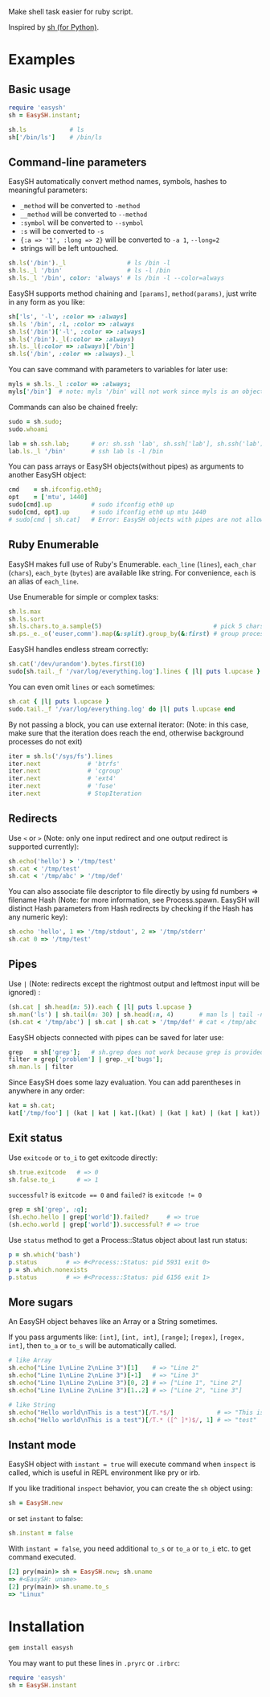 Make shell task easier for ruby script.

Inspired by [sh (for Python)](http://amoffat.github.com/sh/index.html).

Examples
========

Basic usage
-----------

```ruby
require 'easysh'
sh = EasySH.instant;

sh.ls            # ls
sh['/bin/ls']    # /bin/ls
```

Command-line parameters
-----------------------

EasySH automatically convert method names, symbols, hashes to meaningful parameters:

* `_method` will be converted to `-method`
* `__method` will be converted to `--method`
* `:symbol` will be converted to `--symbol`
* `:s` will be converted to `-s`
* `{:a => '1', :long => 2}` will be converted to `-a 1`, `--long=2`
* strings will be left untouched.


```ruby
sh.ls('/bin')._l                 # ls /bin -l
sh.ls._l '/bin'                  # ls -l /bin
sh.ls._l '/bin', color: 'always' # ls /bin -l --color=always
```

EasySH supports method chaining and `[params]`, `method(params)`, just write in any form as you like:

```ruby
sh['ls', '-l', :color => :always]
sh.ls '/bin', :l, :color => :always
sh.ls('/bin')['-l', :color => :always]
sh.ls('/bin')._l(:color => :always)
sh.ls._l(:color => :always)['/bin']
sh.ls('/bin', :color => :always)._l
```

You can save command with parameters to variables for later use:

```ruby
myls = sh.ls._l :color => :always;
myls['/bin']  # note: myls '/bin' will not work since myls is an object, not a method
```

Commands can also be chained freely:

```ruby
sudo = sh.sudo;
sudo.whoami

lab = sh.ssh.lab;      # or: sh.ssh 'lab', sh.ssh['lab'], sh.ssh('lab')
lab.ls._l '/bin'       # ssh lab ls -l /bin
```

You can pass arrays or EasySH objects(without pipes) as arguments to another EasySH object:

```ruby
cmd    = sh.ifconfig.eth0;
opt    = ['mtu', 1440]
sudo[cmd].up           # sudo ifconfig eth0 up
sudo[cmd, opt].up      # sudo ifconfig eth0 up mtu 1440
# sudo[cmd | sh.cat]   # Error: EasySH objects with pipes are not allowed here.
```

Ruby Enumerable
---------------

EasySH makes full use of Ruby's Enumerable. `each_line` (`lines`), `each_char` (`chars`), `each_byte` (`bytes`) are available like string. For convenience, `each` is an alias of `each_line`.

Use Enumerable for simple or complex tasks:

```ruby
sh.ls.max
sh.ls.sort
sh.ls.chars.to_a.sample(5)                               # pick 5 chars randomly from `ls` output
sh.ps._e._o('euser,comm').map(&:split).group_by(&:first) # group process names by user name
```

EasySH handles endless stream correctly:

```ruby
sh.cat('/dev/urandom').bytes.first(10)
sudo[sh.tail._f '/var/log/everything.log'].lines { |l| puts l.upcase }
```

You can even omit `lines` or `each` sometimes:

```ruby
sh.cat { |l| puts l.upcase }
sudo.tail._f '/var/log/everything.log' do |l| puts l.upcase end
```

By not passing a block, you can use external iterator: (Note: in this case, make sure that the iteration does reach the end, otherwise background processes do not exit)

```ruby
iter = sh.ls('/sys/fs').lines
iter.next             # 'btrfs'
iter.next             # 'cgroup'
iter.next             # 'ext4'
iter.next             # 'fuse'
iter.next             # StopIteration
```

Redirects
---------

Use `<` or `>` (Note: only one input redirect and one output redirect is supported currently):

```ruby
sh.echo('hello') > '/tmp/test'
sh.cat < '/tmp/test'
sh.cat < '/tmp/abc' > '/tmp/def'
```

You can also associate file descriptor to file directly by using fd numbers => filename Hash (Note: for more information, see Process.spawn. EasySH will distinct Hash parameters from Hash redirects by
checking if the Hash has any numeric key):

```ruby
sh.echo 'hello', 1 => '/tmp/stdout', 2 => '/tmp/stderr'
sh.cat 0 => '/tmp/test'
```

Pipes
-----

Use `|` (Note: redirects except the rightmost output and leftmost input will be ignored) :

```ruby
(sh.cat | sh.head(n: 5)).each { |l| puts l.upcase }
sh.man('ls') | sh.tail(n: 30) | sh.head(:n, 4)       # man ls | tail -n 30 | head -n 4
(sh.cat < '/tmp/abc') | sh.cat | sh.cat > '/tmp/def' # cat < /tmp/abc | cat | cat > /tmp/def
```

EasySH objects connected with pipes can be saved for later use:

```ruby
grep   = sh['grep'];   # sh.grep does not work because grep is provided by Enumerable
filter = grep['problem'] | grep._v['bugs'];
sh.man.ls | filter
```

Since EasySH does some lazy evaluation. You can add parentheses in anywhere in any order:

```ruby
kat = sh.cat;
kat['/tmp/foo'] | (kat | kat | kat.|(kat) | (kat | kat) | (kat | kat))
```

Exit status
-----------

Use `exitcode` or `to_i` to get exitcode directly:

```ruby
sh.true.exitcode   # => 0
sh.false.to_i      # => 1
```

`successful?` is `exitcode == 0` and `failed?` is `exitcode != 0`

```ruby
grep = sh['grep', :q];
(sh.echo.hello | grep['world']).failed?     # => true
(sh.echo.world | grep['world']).successful? # => true
```

Use `status` method to get a Process::Status object about last run status:

```ruby
p = sh.which('bash')
p.status        # => #<Process::Status: pid 5931 exit 0>
p = sh.which.nonexists
p.status        # => #<Process::Status: pid 6156 exit 1>
```

More sugars
-----------

An EasySH object behaves like an Array or a String sometimes.

If you pass arguments like: `[int]`, `[int, int]`, `[range]`; `[regex]`, `[regex, int]`, then `to_a` or `to_s` will be automatically called.

```ruby
# like Array
sh.echo("Line 1\nLine 2\nLine 3")[1]    # => "Line 2"
sh.echo("Line 1\nLine 2\nLine 3")[-1]   # => "Line 3"
sh.echo("Line 1\nLine 2\nLine 3")[0, 2] # => ["Line 1", "Line 2"]
sh.echo("Line 1\nLine 2\nLine 3")[1..2] # => ["Line 2", "Line 3"]

# like String
sh.echo("Hello world\nThis is a test")[/T.*$/]            # => "This is a test"
sh.echo("Hello world\nThis is a test")[/T.* ([^ ]*)$/, 1] # => "test"
```

Instant mode
------------
EasySH object with `instant = true` will execute command when `inspect` is called, which is useful in REPL environment like pry or irb.

If you like traditional `inspect` behavior, you can create the `sh` object using:

```ruby
sh = EasySH.new
```

or set `instant` to false:

```ruby
sh.instant = false
```

With `instant = false`, you need additional `to_s` or `to_a` or `to_i` etc. to get command executed.

```ruby
[2] pry(main)> sh = EasySH.new; sh.uname
=> #<EasySH: uname>
[2] pry(main)> sh.uname.to_s
=> "Linux"
```

Installation
============

```bash
gem install easysh
```

You may want to put these lines in `.pryrc` or `.irbrc`:

```ruby
require 'easysh'
sh = EasySH.instant
```
